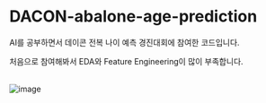 # DACON-abalone-age-prediction

AI를 공부하면서 데이콘 전복 나이 예측 경진대회에 참여한 코드입니다.

처음으로 참여해봐서 EDA와 Feature Engineering이 많이 부족합니다.
<br>
<br>

![image](https://user-images.githubusercontent.com/62497897/162689565-f5e76c33-66b7-4b4e-8e5b-5469de32ddeb.png)
